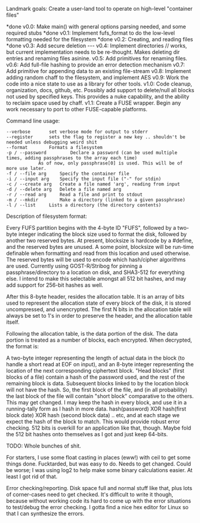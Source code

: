 Landmark goals: Create a user-land tool to operate on high-level "container files"

*done	v0.0: Make main() with general options parsing needed, and some required stubs
*done	v0.1: Implement fufs_format to do the low-level formatting needed for the filesystem
*done	v0.2: Creating, and reading files
*done	v0.3: Add secure deletion 
---	v0.4: Implement directories   // works, but current implementation needs to be re-thought. Makes deleting dir entries and renaming files asinine. 
	v0.5: Add primitives for renaming files. 
	v0.6: Add full-file hashing to provide an error detection mechanism
	v0.7: Add primitive for appending data to an existing file-stream
	v0.8: Implement adding random chaff to the filesystem, and implement AES
	v0.9: Work the code into a nice state to use as a library for other tools. 
	v1.0: Code cleanup, organization, docs, github, etc. Possibly add support to delete/null
	         all blocks not used by specified keys. This provides a nuke capability, and the
	         ability to reclaim space used by chaff. 
	v1.1: Create a FUSE wrapper. Begin any work necessary to port to other FUSE-capable
	         platforms. 

Command line usage:

	--verbose		set verbose mode for output to stderr
	--register		sets the flag to register a new key .. shouldn't be needed unless debugging weird shit
	--format		Formats a filesystem
	-p / --password	        Declare a password (can be used multiple times, adding passphrases to the array each time)
				As of now, only passphrase[0] is used. This will be of more use later. 
	-f / --file arg		Specify the container file
	-i / --input arg	Specify the input file ("-" for stdin)
	-c / --create arg	Create a file named 'arg', reading from input
	-d / --delete arg	Delete a file named arg
	-r / --read arg		Read a file and print to stdout
	-m / --mkdir		Make a directory (linked to a given passphrase)
	-l / --list		Lists a directory (the directory contents)
	

Description of filesystem format:

Every FUFS partition begins with the 4-byte ID "FUFS", followed by a two-byte integer indicating the block size used to format the disk, followed by another two 
reserved bytes. At present, blocksize is hardcode by a #define, and the reserved bytes are unused. A some point, blocksize will be run-time definable when formatting
and read from this location and used otherwise. The reserved bytes will be used to encode which hash/cipher algorithms are used. Currently using GOST-R/Stribog for
pinning a passphrase/directory to a location on disk, and SHA3-512 for everything else. I intend to make this selectable amongst all 512 bit hashes, and may add
support for 256-bit hashes as well. 

After this 8-byte header, resides the allocation table. It is an array of bits used to represent the allocation state of every block of the disk, it 
is stored uncompressed, and unencrypted. The first N bits in the allocation table will always be set to 1's in order to preserve the header, and the allocation 
table itself. 

Following the allocation table, is the data portion of the disk. The data portion is treated as a number of blocks, each encrypted. When decrypted, the format is:

A two-byte integer representing the length of actual data in the block (to handle a short read at EOF on input), and an 8-byte integer representing the location of 
the next corresponding ciphertext block. "Head blocks" (first blocks of a file) contain a hash of the password used, and the rest of the remaining block is data. 
Subsequent blocks linked to by the location block will not have the hash. So, the first block of the file, and (in all probability) the last block of the file will
contain "short block" comparative to the others. This may get changed. I may keep the hash in every block, and use it in a running-tally form as I hash in more data.
hash(password) XOR hash(first block date) XOR hash (second block data) .. etc, and at each stage we expect the hash of the block to match. This would provide robust
error checking. 512 bits is overkill for an application like that, though. Maybe fold the 512 bit hashes onto themselves as I got and just keep 64-bits.

TODO: Whole bunches of shit. 

For starters, I use some float casting in places (eww!) with ceil to get some things done. Fucktarded, but was easy to do. Needs to get changed. Could be worse; 
I was using log2 to help make some binary calculations easier. At least I got rid of that. 

Error checking/reporting. Disk space full and normal stuff like that, plus lots of corner-cases need to get checked. It's difficult to write it though, because 
without working code its hard to come up with the error situations to test/debug the error checking. I gotta find a nice hex editor for Linux so that I can 
synthesize the errors.

